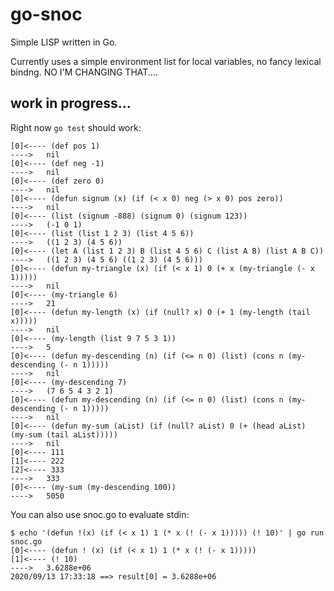 # go-snoc
Simple LISP written in Go.

Currently uses a simple environment list for local variables,
no fancy lexical bindng.   NO I'M CHANGING THAT....

## work in progress...

Right now `go test` should work:

```
[0]<---- (def pos 1)
---->   nil
[0]<---- (def neg -1)
---->   nil
[0]<---- (def zero 0)
---->   nil
[0]<---- (defun signum (x) (if (< x 0) neg (> x 0) pos zero))
---->   nil
[0]<---- (list (signum -888) (signum 0) (signum 123))
---->   (-1 0 1)
[0]<---- (list (list 1 2 3) (list 4 5 6))
---->   ((1 2 3) (4 5 6))
[0]<---- (let A (list 1 2 3) B (list 4 5 6) C (list A B) (list A B C))
---->   ((1 2 3) (4 5 6) ((1 2 3) (4 5 6)))
[0]<---- (defun my-triangle (x) (if (< x 1) 0 (+ x (my-triangle (- x 1)))))
---->   nil
[0]<---- (my-triangle 6)
---->   21
[0]<---- (defun my-length (x) (if (null? x) 0 (+ 1 (my-length (tail x)))))
---->   nil
[0]<---- (my-length (list 9 7 5 3 1))
---->   5
[0]<---- (defun my-descending (n) (if (<= n 0) (list) (cons n (my-descending (- n 1)))))
---->   nil
[0]<---- (my-descending 7)
---->   (7 6 5 4 3 2 1)
[0]<---- (defun my-descending (n) (if (<= n 0) (list) (cons n (my-descending (- n 1)))))
---->   nil
[0]<---- (defun my-sum (aList) (if (null? aList) 0 (+ (head aList) (my-sum (tail aList)))))
---->   nil
[0]<---- 111
[1]<---- 222
[2]<---- 333
---->   333
[0]<---- (my-sum (my-descending 100))
---->   5050
```

You can also use snoc.go to evaluate stdin:

```
$ echo '(defun !(x) (if (< x 1) 1 (* x (! (- x 1))))) (! 10)' | go run snoc.go 
[0]<---- (defun ! (x) (if (< x 1) 1 (* x (! (- x 1)))))
[1]<---- (! 10)
---->   3.6288e+06
2020/09/13 17:33:18 ==> result[0] = 3.6288e+06

```
